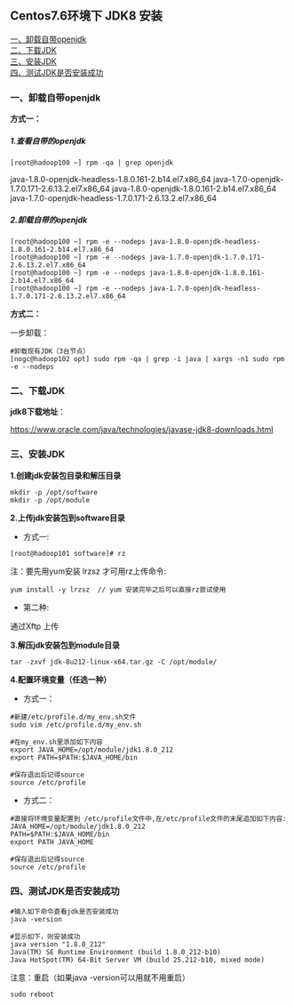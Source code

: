 ## Centos7.6环境下 JDK8 安装

<nav>
<a href="#一卸载自带openjdk">一、卸载自带openjdk</a><br/>
<a href="#二、下载JDK">二、下载JDK</a><br/>
<a href="#三、安装JDK">三、安装JDK</a><br/>
<a href="#四、测试JDK是否安装成功">四、测试JDK是否安装成功</a><br/>
</nav>




### 一、卸载自带openjdk

**方式一：**

##### 1.查看自带的openjdk

~~~shell
[root@hadoop100 ~] rpm -qa | grep openjdk
~~~

java-1.8.0-openjdk-headless-1.8.0.161-2.b14.el7.x86_64
java-1.7.0-openjdk-1.7.0.171-2.6.13.2.el7.x86_64
java-1.8.0-openjdk-1.8.0.161-2.b14.el7.x86_64
java-1.7.0-openjdk-headless-1.7.0.171-2.6.13.2.el7.x86_64

##### 2.卸载自带的openjdk

~~~shell
[root@hadoop100 ~] rpm -e --nodeps java-1.8.0-openjdk-headless-1.8.0.161-2.b14.el7.x86_64
[root@hadoop100 ~] rpm -e --nodeps java-1.7.0-openjdk-1.7.0.171-2.6.13.2.el7.x86_64
[root@hadoop100 ~] rpm -e --nodeps java-1.8.0-openjdk-1.8.0.161-2.b14.el7.x86_64
[root@hadoop100 ~] rpm -e --nodeps java-1.7.0-openjdk-headless-1.7.0.171-2.6.13.2.el7.x86_64
~~~



**方式二：**

一步卸载：

```shell
#卸载现有JDK（3台节点）
[nogc@hadoop102 opt] sudo rpm -qa | grep -i java | xargs -n1 sudo rpm -e --nodeps
```



### 二、下载JDK

**jdk8下载地址**：

https://www.oracle.com/java/technologies/javase-jdk8-downloads.html



### 三、安装JDK

**1.创建jdk安装包目录和解压目录**

~~~shell
mkdir -p /opt/software
mkdir -p /opt/module
~~~

**2.上传jdk安装包到software目录**

- 方式一:


~~~
[root@hadoop101 software]# rz
~~~

注：要先用yum安装 lrzsz 才可用rz上传命令:

~~~
yum install -y lrzsz  // yum 安装完毕之后可以直接rz尝试使用
~~~

- 第二种:


通过Xftp 上传

**3.解压jdk安装包到module目录**

~~~shell
tar -zxvf jdk-8u212-linux-x64.tar.gz -C /opt/module/
~~~

**4.配置环境变量（任选一种）**

- 方式一：


~~~shell
#新建/etc/profile.d/my_env.sh文件
sudo vim /etc/profile.d/my_env.sh
~~~

~~~shell
#在my_env.sh里添加如下内容
export JAVA_HOME=/opt/module/jdk1.8.0_212
export PATH=$PATH:$JAVA_HOME/bin
~~~

~~~shell
#保存退出后记得source
source /etc/profile
~~~

- 方式二：


~~~shell
#直接将环境变量配置到 /etc/profile文件中,在/etc/profile文件的末尾追加如下内容:
JAVA_HOME=/opt/module/jdk1.8.0_212
PATH=$PATH:$JAVA_HOME/bin
export PATH JAVA_HOME
~~~

~~~shell
#保存退出后记得source
source /etc/profile
~~~



### 四、测试JDK是否安装成功

~~~shell
#输入如下命令查看jdk是否安装成功
java -version
~~~

~~~shell
#显示如下，则安装成功
java version "1.8.0_212"
Java(TM) SE Runtime Environment (build 1.8.0_212-b10)
Java HotSpot(TM) 64-Bit Server VM (build 25.212-b10, mixed mode)
~~~

注意：重启（如果java -version可以用就不用重启）

~~~shell
sudo reboot
~~~